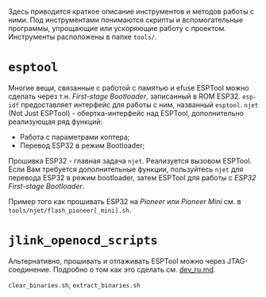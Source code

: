 Здесь приводится краткое описание инструментов и методов работы с ними. Под инструментами понимаются скрипты и вспомогательные программы, упрощающие или ускоряющие работу с проектом. Инструменты расположены в папке `tools/`.

# `esptool`

Многие вещи, связанные с работой с памятью и efuse ESPTool можно сделать через т.н. *First-stage Bootloader*, записанный в ROM ESP32. `esp-idf` предоставляет интерфейс для работы с ним, названный `esptool`. `njet` (Not Just ESPTool) - обертка-интерфейс над ESPTool, дополнительно реализующая ряд функций:

* Работа с параметрами коптера;
* Перевод ESP32 в режим Bootloader;

Прошивка ESP32 - главная задача `njet`. Реализуется вызовом ESPTool. Если Вам требуется дополнительные функции, пользуйтесь `njet` для перевода ESP32 в режим bootloader, затем ESPTool для работы с *ESP32 First-stage Bootloader*.

Пример того как прошивать ESP32 на *Pioneer* или *Pioneer Mini* см. в `tools/njet/flash_pioneer[_mini].sh`.

# `jlink_openocd_scripts`

Альтернативно, прошивать и отлаживать ESPTool можно через JTAG-соединение. Подробно о том как это сделать см. [dev_ru.md](dev_ru.md).

`clear_binaries.sh`, `extract_binaries.sh`

